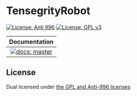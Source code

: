 # TensegrityRobot
[![License: Anti 996](https://img.shields.io/badge/License-Anti%20996-blue.svg?style=flat-square)](https://github.com/996icu/996.ICU/blob/master/LICENSE)
[![License: GPL v3](https://img.shields.io/badge/License-GPLv3-blue.svg?style=flat-square)](https://www.gnu.org/licenses/gpl-3.0)

| **Documentation**                                   |
|:---------------------------------------------------:|
| [![docs: master][docs-master-img]][docs-master-url] |

License
---

Dual licensed under [the GPL and Anti-996 licenses](LICENSE)

[docs-master-img]: https://img.shields.io/badge/docs-master-blue?style=flat-square
[docs-master-url]: https://robotgroup.gitlab.io/TensegrityRobots.jl
